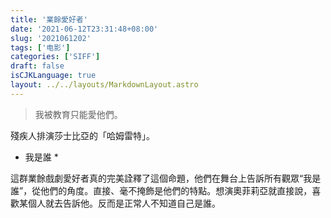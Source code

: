 ```yaml
---
title: '業餘愛好者'
date: '2021-06-12T23:31:48+08:00'
slug: '2021061202'
tags: ['电影']
categories: ['SIFF']
draft: false
isCJKLanguage: true
layout: ../../layouts/MarkdownLayout.astro
---
```


> 我被教育只能愛他們。

殘疾人排演莎士比亞的「哈姆雷特」。

* 我是誰 *

這群業餘戲劇愛好者真的完美詮釋了這個命題，他們在舞台上告訴所有觀眾“我是誰”，從他們的角度。直接、毫不掩飾是他們的特點。想演奧菲莉亞就直接說，喜歡某個人就去告訴他。反而是正常人不知道自己是誰。
